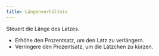 ```yaml
---
title: Längenverhältnis
---
```


Steuert die Länge des Latzes.

- Erhöhe den Prozentsatz, um den Latz zu verlängern.
- Verringere den Prozentsatz, um die Lätzchen zu kürzen. 




